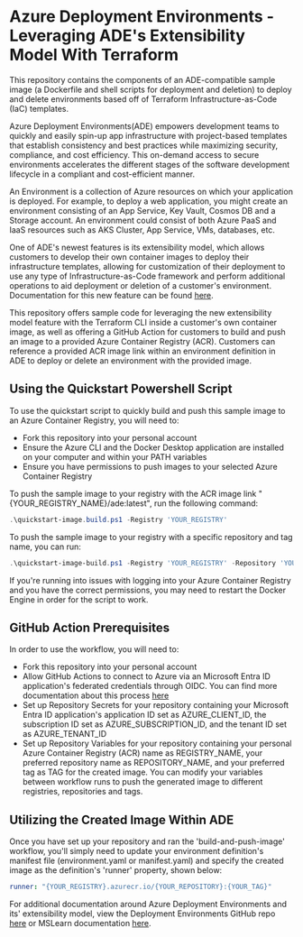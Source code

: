 # Azure Deployment Environments - Leveraging ADE's Extensibility Model With Terraform
This repository contains the components of an ADE-compatible sample image (a Dockerfile and shell scripts for deployment and deletion) to deploy and delete environments based off of Terraform Infrastructure-as-Code (IaC) templates.

Azure Deployment Environments(ADE) empowers development teams to quickly and easily spin-up app infrastructure with project-based templates that establish consistency and best practices while maximizing security, compliance, and cost efficiency. This on-demand access to secure environments accelerates the different stages of the software development lifecycle in a compliant and cost-efficient manner.

An Environment is a collection of Azure resources on which your application is deployed. For example, to deploy a web application, you might create an environment consisting of an App Service, Key Vault, Cosmos DB and a Storage account. An environment could consist of both Azure PaaS and IaaS resources such as AKS Cluster, App Service, VMs, databases, etc.

One of ADE's newest features is its extensibility model, which allows customers to develop their own container images to deploy their infrastructure templates, allowing for customization of their deployment to use any type of Infrastructure-as-Code framework and perform additional operations to aid deployment or deletion of a customer's environment. Documentation for this new feature can be found [here](https://learn.microsoft.com/en-us/azure/deployment-environments/how-to-configure-extensibility-generic-container-image).

This repository offers sample code for leveraging the new extensibility model feature with the Terraform CLI inside a customer's own container image, as well as offering a GitHub Action for customers to build and push an image to a provided Azure Container Registry (ACR). Customers can reference a provided ACR image link within an environment definition in ADE to deploy or delete an environment with the provided image.

## Using the Quickstart Powershell Script
To use the quickstart script to quickly build and push this sample image to an Azure Container Registry, you will need to:
- Fork this repository into your personal account
- Ensure the Azure CLI and the Docker Desktop application are installed on your computer and within your PATH variables
- Ensure you have permissions to push images to your selected Azure Container Registry

To push the sample image to your registry with the ACR image link "{YOUR_REGISTRY_NAME}/ade:latest", run the following command:
```powershell
.\quickstart-image.build.ps1 -Registry 'YOUR_REGISTRY'
```

To push the sample image to your registry with a specific repository and tag name, you can run:
```powershell
.\quickstart-image-build.ps1 -Registry 'YOUR_REGISTRY' -Repository 'YOUR_REPOSITORY' -Tag 'YOUR_TAG'
```
If you're running into issues with logging into your Azure Container Registry and you have the correct permissions, you may need to restart the Docker Engine in order for the script to work. 
## GitHub Action Prerequisites
In order to use the workflow, you will need to:
- Fork this repository into your personal account
- Allow GitHub Actions to connect to Azure via an Microsoft Entra ID application's federated credentials through OIDC. You can find more documentation about this process [here](https://learn.microsoft.com/en-us/azure/developer/github/connect-from-azure?tabs=azure-cli%2Clinux)
- Set up Repository Secrets for your repository containing your Microsoft Entra ID application's application ID set as AZURE_CLIENT_ID, the subscription ID set as AZURE_SUBSCRIPTION_ID, and the tenant ID set as AZURE_TENANT_ID
- Set up Repository Variables for your repository containing your personal Azure Container Registry (ACR) name as REGISTRY_NAME, your preferred repository name as REPOSITORY_NAME, and your preferred tag as TAG for the created image. You can modify your variables between workflow runs to push the generated image to different registries, repositories and tags.

## Utilizing the Created Image Within ADE
Once you have set up your repository and ran the 'build-and-push-image' workflow, you'll simply need to update your environment definition's manifest file (environment.yaml or manifest.yaml) and specify the created image as the definition's 'runner' property, shown below:
```yaml
runner: "{YOUR_REGISTRY}.azurecr.io/{YOUR_REPOSITORY}:{YOUR_TAG}"
```

For additional documentation around Azure Deployment Environments and its' extensibility model, view the Deployment Environments GitHub repo [here](https://github.com/Azure/deployment-environments/blob/main/documentation/custom-image-support/README.md) or MSLearn documentation [here](https://learn.microsoft.com/en-us/azure/deployment-environments/how-to-configure-extensibility-generic-container-image).
